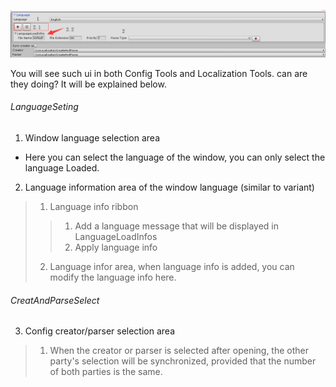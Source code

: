 ![NeedLnow](https://github.com/yika-aixi/EditorFrameDoc/blob/master/Images/Editor/En/Common.png)

You will see such ui in both Config Tools and Localization Tools. can are they doing? It will be explained below.

###### LanguageSeting
1. Window language selection area
- Here you can select the language of the window, you can only select the language Loaded.
2. Language information area of ​​the window language (similar to variant)
> 1. Language info ribbon
>> 1. Add a language message that will be displayed in LanguageLoadInfos
>> 2. Apply language info
> 2. Language infor area, when language info is added, you can modify the language info here.

###### CreatAndParseSelect
3. Config creator/parser selection area
> 1. When the creator or parser is selected after opening, the other party's selection will be synchronized, provided that the number of both parties is the same.
